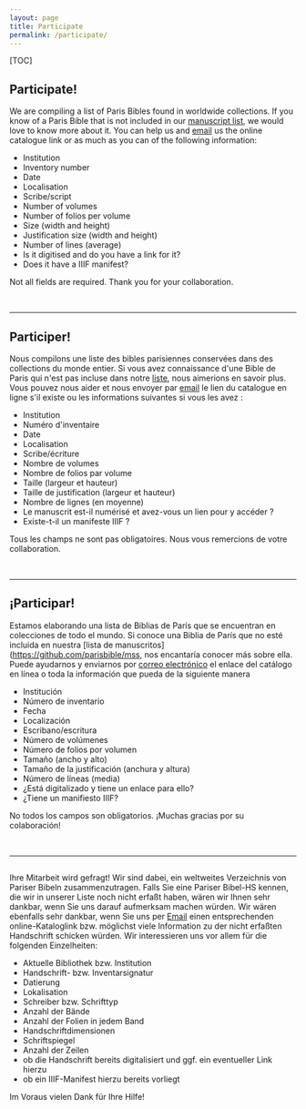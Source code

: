 ```yaml
---
layout: page
title: Participate
permalink: /participate/
---
```


[TOC]



## Participate!

We are compiling a list of Paris Bibles found in worldwide collections. If you know of a Paris Bible that is not included in our [manuscript list](https://github.com/parisbible/mss), we would love to know more about it. You can help us and [email](mailto:parisbible@gmail.com) us the online catalogue link or as much as you can of the following information:

- Institution
- Inventory number
- Date
- Localisation
- Scribe/script
- Number of volumes
- Number of folios per volume
- Size (width and height)
- Justification size (width and height)
- Number of lines (average)
- Is it digitised and do you have a link for it?
- Does it have a IIIF manifest?

Not all fields are required. Thank you for your collaboration.

<br>

******************

## Participer!

Nous compilons une liste des bibles parisiennes conservées dans des collections du monde entier. Si vous avez connaissance d'une Bible de Paris qui n'est pas incluse dans notre [liste](https://github.com/parisbible/mss), nous aimerions en savoir plus. Vous pouvez nous aider et nous envoyer par [email](mailto:parisbible@gmail.com) le lien du catalogue en ligne s'il existe ou les informations suivantes si vous les avez :

- Institution
- Numéro d'inventaire
- Date
- Localisation
- Scribe/écriture
- Nombre de volumes
- Nombre de folios par volume
- Taille (largeur et hauteur)
- Taille de justification (largeur et hauteur)
- Nombre de lignes (en moyenne)
- Le manuscrit est-il numérisé et avez-vous un lien pour y accéder ?
- Existe-t-il un manifeste IIIF ?

Tous les champs ne sont pas obligatoires. Nous vous remercions de votre collaboration.

<br>

******************

## ¡Participar!

Estamos elaborando una lista de Biblias de París que se encuentran en colecciones de todo el mundo. Si conoce una Biblia de París que no esté incluida en nuestra [lista de manuscritos](https://github.com/parisbible/mss, nos encantaría conocer más sobre ella. Puede ayudarnos y enviarnos por [correo electrónico](mailto:parisbible@gmail.com) el enlace del catálogo en línea o toda la información que pueda de la siguiente manera

- Institución
- Número de inventario
- Fecha
- Localización
- Escribano/escritura
- Número de volúmenes
- Número de folios por volumen
- Tamaño (ancho y alto)
- Tamaño de la justificación (anchura y altura)
- Número de líneas (media)
- ¿Está digitalizado y tiene un enlace para ello?
- ¿Tiene un manifiesto IIIF?

No todos los campos son obligatorios. ¡Muchas gracias por su colaboración!

<br>

******************



## # 

Ihre Mitarbeit wird gefragt!  Wir sind dabei, ein weltweites Verzeichnis von Pariser Bibeln zusammenzutragen. Falls Sie eine Pariser Bibel-HS kennen, die wir in unserer Liste noch nicht erfaßt haben, wären wir Ihnen sehr dankbar, wenn Sie uns darauf aufmerksam machen würden. Wir wären ebenfalls sehr dankbar, wenn Sie uns per [Email](mailto:parisbible@gmail.com) einen entsprechenden online-Kataloglink bzw. möglichst viele Information zu der nicht erfaßten Handschrift schicken würden. Wir interessieren uns vor allem für die folgenden Einzelheiten:

- Aktuelle Bibliothek bzw. Institution
- Handschrift- bzw. Inventarsignatur
- Datierung
- Lokalisation
- Schreiber bzw. Schrifttyp
- Anzahl der Bände
- Anzahl der Folien in jedem Band
- Handschriftdimensionen
- Schriftspiegel
- Anzahl der Zeilen
- ob die Handschrift bereits digitalisiert und ggf. ein eventueller Link hierzu
- ob ein IIIF-Manifest hierzu bereits vorliegt

Im Voraus vielen Dank für Ihre Hilfe!

